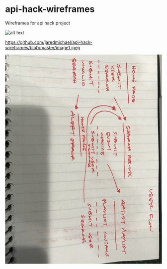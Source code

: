 # api-hack-wireframes
Wireframes for api hack project

![alt text](api-hack-wireframes/image1.jpeg)

https://github.com/jaredmichael/api-hack-wireframes/blob/master/image1.jpeg

![alt text](https://github.com/jaredmichael/api-hack-wireframes/blob/master/image1.jpeg)
